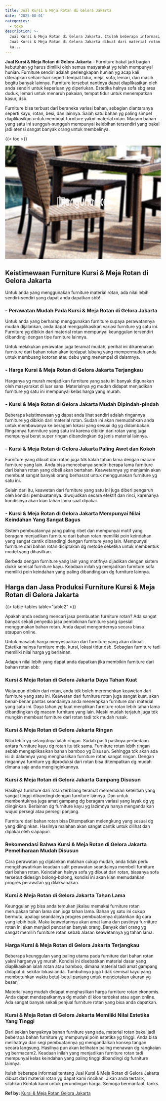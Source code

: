 ```yaml
---
title: Jual Kursi & Meja Rotan di Gelora Jakarta
date: '2025-08-01'
categories:
  - toko
description: >-
  Jual Kursi & Meja Rotan di Gelora Jakarta. Itulah beberapa informasi tentang
  Jual Kursi & Meja Rotan di Gelora Jakarta dibuat dari material rotan yg dapat
  ka...
---
```


**Jual Kursi & Meja Rotan di Gelora Jakarta** – Furniture bakal jadi bagian kebutuhan yg harus dimiliki oleh semua masyarakat yg telah mempunyai hunian. Furniture sendiri adalah perlengkapan hunian yg acap kali diterapkan sehari-hari seperti tempat tidur, meja, sofa, lemari, dan masih begitu banyak lainnya. Furniture tersebut nantinya dapat diaplikasikan oleh anda sendiri untuk keperluan yg diperlukan. Estetika halnya sofa sbg area duduk, lemari untuk menaruh pakaian, tempat tidur untuk menempatkan kasur, dsb.

Furniture bisa terbuat dari beraneka variasi bahan, sebagian diantaranya seperti kayu, rotan, besi, dan lainnya. Salah satu bahan yg paling simpel diaplikasikan untuk membuat furniture yakni material rotan. Macam bahan yang satu ini sungguh-sungguh mempunyai kelebihan tersendiri yang bakal jadi atensi sangat banyak orang untuk membelinya.

{{< toc >}}

![Jual Kursi & Meja Rotan di Gelora Jakarta](/images/kursi-meja-rotan-murah12.png)

## Keistimewaan Furniture Kursi & Meja Rotan di Gelora Jakarta

Untuk anda yang menggunakan furniture material rotan, ada nilai lebih sendiri-sendiri yang dapat anda dapatkan sbb!

### \- Perawatan Mudah Pada Kursi & Meja Rotan di Gelora Jakarta

Untuk anda yang berharap menggunakan furniture supaya perawatannya mudah dijalankan, anda dapat mengaplikasikan variasi furniture yg satu ini. Furniture yg dibikin dari material rotan mempunyai keunggulan tersendiri dibandingi dengan tipe furniture lainnya.

Untuk melakukan perawatan juga teramat mudah, perihal ini dikarenakan furniture dari bahan rotan akan terdapat lubang yang mempermudah anda untuk membuang kotoran atau debu yang menempel di dalamnya.

### \- Harga Kursi & Meja Rotan di Gelora Jakarta Terjangkau

Harganya yg murah menjadikan furniture yang satu ini banyak digunakan oleh masyarakat di luar sana. Materialnya yg mudah didapat menjadikan furniture yg satu ini mempunyai kelas harga yang murah.

### \- Kursi & Meja Rotan di Gelora Jakarta Mudah Dipindah-pindah

Beberapa keistimewaan yg dapat anda lihat sendiri adalah ringannya furniture yg dibikin dari material rotan. Sudah ini akan memudahkan anda untuk membawanya ke beragam lokasi yang sesuai dg yg didambakan. Ringannya funrniture yang satu ini karena dibikin dari rotan yang juga mempunyai berat super ringan dibandingkan dg jenis material lainnya.

### \- Kursi & Meja Rotan di Gelora Jakarta Paling Awet dan Kokoh

Furniture yang dibuat dari rotan juga tdk kalah tahan lama dengan macam furniture yang lain. Anda bisa mencobanya sendiri berapa lama furniture dari bahan rotan yang dibeli akan bertahan. Keawetannya yg menjamin akan membuat sangat banyak orang berhasrat untuk menggunakan furniture yg satu ini.

Selain dari itu, keawetan dari furniture yang satu ini juga diberi pengaruh oleh kondisi pembuatannya. diwujudkan secara efektif dan rinci, karenanya kondisinya akan kian tahan lama saat dipakai.

### \- Kursi & Meja Rotan di Gelora Jakarta Mempunyai Nilai Keindahan Yang Sangat Bagus

Sistem pembuatannya yang paling ribet dan mempunyai motif yang beragam menjadikan furniture dari bahan rotan memiliki poin keindahan yang sangat cantik dibandingi dengan furniture yang lain. Mempunyai furniture dari bahan rotan diciptakan dg metode seketika untuk membentuk model yang dihasilkan.

Berbeda dengan furniture yang lain yang motifnya dijadikan dengan sistem diukir semisal furniture kayu. Keadaan inilah yg menjadikan furniture sofa memiliki poin keindahan yang paling dibandingkan dg furniture lainnya.

## Harga dan Jasa Produksi Furniture Kursi & Meja Rotan di Gelora Jakarta

{{< table-tables table="table2" >}}

Apakah anda sedang mencari jasa pembuatan furniture rotan? Ada sangat banyak sekali penyedia jasa pembikinan furniture yang spesial menggunakan bahan rotan. Anda dapat mengordernya secara biasa ataupun online.

Untuk masalah harga menyesuaikan dari furniture yang akan dibuat. Estetika halnya furniture meja, kursi, lokasi tidur dsb. Sebagian furniture tadi memiliki nilai harga yg berlainan.

Adapun nilai lebih yang dapat anda dapatkan jika membikin furniture dari bahan rotan sbb:

### Kursi & Meja Rotan di Gelora Jakarta Daya Tahan Kuat

Walaupun dibikin dari rotan, anda tdk boleh meremehkan keawetan dari furniture yang satu ini. Keawetan dari furniture rotan juga sangat kuat, akan benar-benar pantas seandainya anda menerapkan furniture dari material yang satu ini. Daya tahan yg kuat menjdikan furniture rotan lebih tahan lama dibandingkan dg macam furniture yang lain. Meski mudah terjatuh juga tdk mungkin membuat furniture dari rotan tadi tdk mudah rusak.

### Kursi & Meja Rotan di Gelora Jakarta Ringan

Nilai lebih yg selanjutnya ialah ringan. Sudah pasti pastinya perbedaan antara furniture kayu dg rotan itu tdk sama. Furniture rotan lebih ringan sebab mengaplikasikan bahan bamboo yg Disusun. Sehingga tdk akan ada isi di dalamnya yang menghasilkan furniture rotan sangat ringan. Dengan ringannya furniture yg diproduksi dari rotan bisa ditempatkan dg mudah dimana saja anda menginginkannya.

### Kursi & Meja Rotan di Gelora Jakarta Gampang Disusun

Hasilnya furniture dari rotan terbilang teramat memerlukan ketelitian yang sangat tinggi dibandingi dengan furniture lainnya. Dan untuk membentuknya juga amat gampang dg beragam variasi yang layak dg yg diinginkan. Berlainan dg furniture kayu yg lazimnya hanya mengandalkan wujud persegi atau persegi panjang.

Furniture dari bahan rotan bisa Ditempatkan melengkung yang sesuai dg yang diinginkan. Hasilnya malahan akan sangat cantik untuk dilihat dan dipakai oleh siapapun.

### Rekomendasi Bahwa Kursi & Meja Rotan di Gelora Jakarta Pemeliharaan Mudah Disusun

Cara perawatan yg dijalankan malahan cukup mudah, anda tidak perlu mengkhawatirkan keadaan sulit perawatan seandainya membeli furniture dari bahan rotan. Keindahan halnya sofa yg dibuat dari rotan, biasanya sofa tersebut didesign bolong-bolong, kondisi ini akan kian memudahkan progres perawatan yg dilaksanakan.

### Kursi & Meja Rotan di Gelora Jakarta Tahan Lama

Keunggulan yg bisa anda temukan jikalau memakai furniture rotan merupakan tahan lama dan juga tahan lama. Bahan yg satu ini cukup bermutu, apalagi seandainya progres pembuatannya dijalankan dg cara yang lebih baik. Maka keawetannya akan amat lama dan pastinya furniture rotan ini akan menjadi pencarian banyak orang. Banyak dari orang yg sangat memilih furniture rotan sebab alasan keawetannya yg tahan lama.

### Harga Kursi & Meja Rotan di Gelora Jakarta Terjangkau

Beberapa keunggulan yang paling utama pada furniture dari bahan rotan yakni harganya yg murah. Kondisi ini disebabkan material dasar yang diaplikasikan ialah rotan atau bamboo, dimana material tadi amat gampang didapat di sekitar lokasi anda. Tumbuhnya juga tidak semisal kayu yang membutuhkan waktu betul-betul panjang untuk menciptakan ukuran yg besar.

Material yang mudah didapat menghasilkan harga furniture rotan ekonomis. Anda dapat mendapatkannya dg mudah di kios terdekat atau agen online. Ada sangat banyak sekali penjual furniture rotan yang bisa anda dapatkan.

### Kursi & Meja Rotan di Gelora Jakarta Memiliki Nilai Estetika Yang Tinggi

Dari sekian banyaknya bahan furniture yang ada, material rotan bakal jadi beberapa bahan furniture yg mempunyai poin estetika yg tinggi. Anda bisa melihatnya dari segi pembuatannya yg mengandalkan konsep tangan secara langsung. Hasilnya pun akan kelihatan paling menawan dg rangkaian yg bermacam2. Keadaan inilah yang menjadikan furniture rotan tadi mempunyai kelas keindahan yang paling tinggi dibandingi dg furniture lainnya.

Itulah beberapa informasi tentang Jual Kursi & Meja Rotan di Gelora Jakarta dibuat dari material rotan yg dapat kami rincikan, Jikan anda tertarik, silahkan Kontak kami untuk perundingan harga. Semoga bermanfaat, tanks.

**Ref by:** [Kursi & Meja Rotan Gelora Jakarta](https://id.wikipedia.org/wiki/Kursi)
